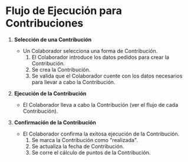 # Flujo de Ejecución para Contribuciones

1. **Selección de una Contribución**
   - Un Colaborador selecciona una forma de Contribución.
      1. El Colaborador introduce los datos pedidos para crear la Contribución.
      2. Se crea la Contribución.
      3. Se valida que el Colaborador cuente con los datos necesarios para llevar a cabo la Contribución.

2. **Ejecución de la Contribución**
   - El Colaborador lleva a cabo la Contribución (ver el flujo de cada Contribución).

3. **Confirmación de la Contribución**
   - El Colaborador confirma la exitosa ejecución de la Contribución.
      1. Se marca la Contribución como "realizada".
      2. Se actualiza la fecha de Contribución.
      3. Se corre el cálculo de puntos de la Contribución.
